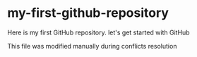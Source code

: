 # my-first-github-repository
Here is my first GitHub repository. let's get started with GitHub

This file was modified manually during conflicts resolution